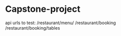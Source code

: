 # Capstone-project
api urls to test:
/restaurant/menu/
/restaurant/booking
/restaurant/booking/tables
